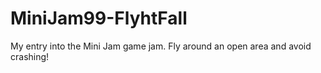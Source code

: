 # MiniJam99-FlyhtFall
My entry into the Mini Jam game jam. Fly around an open area and avoid crashing!
